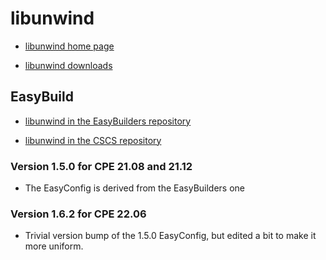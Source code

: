# libunwind

  * [libunwind home page](https://www.nongnu.org/libunwind/)

  * [libunwind downloads](http://download.savannah.nongnu.org/releases/libunwind//)


## EasyBuild

  * [libunwind in the EasyBuilders repository](https://github.com/easybuilders/easybuild-easyconfigs/tree/develop/easybuild/easyconfigs/l/libunwind)

  * [libunwind in the CSCS repository](https://github.com/eth-cscs/production/tree/master/easybuild/easyconfigs/l/libunwind)


### Version 1.5.0 for CPE 21.08 and 21.12

  * The EasyConfig is derived from the EasyBuilders one

### Version 1.6.2 for CPE 22.06

  * Trivial version bump of the 1.5.0 EasyConfig, but edited a bit to make it more
    uniform.
